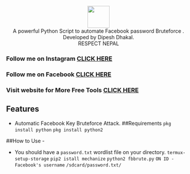 <p align="center">
<img src="https://avatars2.githubusercontent.com/u/64917313?s=120&v=4" height="60"><br>
A powerful Python Script to automate Facebook password Bruteforce . Developed by Dipesh Dhakal.</br>
              RESPECT NEPAL
</p>

### Follow me on Instagram [CLICK HERE](https://instagram.com/dipesh.dhakal.2005)
### Follow me on Facebook [CLICK HERE](https://facebook.com/dip.dhakal.2005)
### Visit website for More Free Tools [CLICK HERE](https://dipeshdhakal.com.np)

## Features
- Automatic Facebook Key Bruteforce Attack.
##Requirements
`pkg install python`
`pkg install python2`


##How to Use - 
- You should have a `password.txt` wordlist file on your directory.
`termux-setup-storage`
`pip2 istall mechanize`
`python2 fbbrute.py`
`ON ID - Facebook's username`
`/sdcard/password.txt/`
